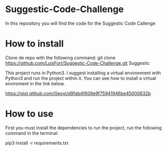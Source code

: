 # Suggestic-Code-Challenge
In this repository you will find the code for the Suggestic Code Callenge

# How to install
Clone de repo with the following command:
git clone https://github.com/LuisFort/Suggestic-Code-Challenge.git Suggestic

This project runs in Python3.
I suggest installing a virtual environment with Python3 and run the project within it. 
You can see how to install a virtual enviroment in the link below.

https://gist.github.com/Geoyi/d9fab4f609e9f75941946be45000632b

# How to use

First you must install the dependencies to run the project, run the following command in the terminal:

pip3 install -r requirements.txt

